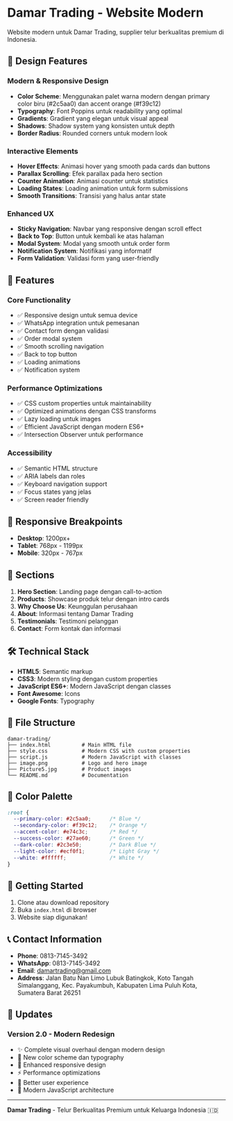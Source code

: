 # Damar Trading - Website Modern

Website modern untuk Damar Trading, supplier telur berkualitas premium di Indonesia.

## 🎨 Design Features

### Modern & Responsive Design
- **Color Scheme**: Menggunakan palet warna modern dengan primary color biru (#2c5aa0) dan accent orange (#f39c12)
- **Typography**: Font Poppins untuk readability yang optimal
- **Gradients**: Gradient yang elegan untuk visual appeal
- **Shadows**: Shadow system yang konsisten untuk depth
- **Border Radius**: Rounded corners untuk modern look

### Interactive Elements
- **Hover Effects**: Animasi hover yang smooth pada cards dan buttons
- **Parallax Scrolling**: Efek parallax pada hero section
- **Counter Animation**: Animasi counter untuk statistics
- **Loading States**: Loading animation untuk form submissions
- **Smooth Transitions**: Transisi yang halus antar state

### Enhanced UX
- **Sticky Navigation**: Navbar yang responsive dengan scroll effect
- **Back to Top**: Button untuk kembali ke atas halaman
- **Modal System**: Modal yang smooth untuk order form
- **Notification System**: Notifikasi yang informatif
- **Form Validation**: Validasi form yang user-friendly

## 🚀 Features

### Core Functionality
- ✅ Responsive design untuk semua device
- ✅ WhatsApp integration untuk pemesanan
- ✅ Contact form dengan validasi
- ✅ Order modal system
- ✅ Smooth scrolling navigation
- ✅ Back to top button
- ✅ Loading animations
- ✅ Notification system

### Performance Optimizations
- ✅ CSS custom properties untuk maintainability
- ✅ Optimized animations dengan CSS transforms
- ✅ Lazy loading untuk images
- ✅ Efficient JavaScript dengan modern ES6+
- ✅ Intersection Observer untuk performance

### Accessibility
- ✅ Semantic HTML structure
- ✅ ARIA labels dan roles
- ✅ Keyboard navigation support
- ✅ Focus states yang jelas
- ✅ Screen reader friendly

## 📱 Responsive Breakpoints

- **Desktop**: 1200px+
- **Tablet**: 768px - 1199px
- **Mobile**: 320px - 767px

## 🎯 Sections

1. **Hero Section**: Landing page dengan call-to-action
2. **Products**: Showcase produk telur dengan intro cards
3. **Why Choose Us**: Keunggulan perusahaan
4. **About**: Informasi tentang Damar Trading
5. **Testimonials**: Testimoni pelanggan
6. **Contact**: Form kontak dan informasi

## 🛠️ Technical Stack

- **HTML5**: Semantic markup
- **CSS3**: Modern styling dengan custom properties
- **JavaScript ES6+**: Modern JavaScript dengan classes
- **Font Awesome**: Icons
- **Google Fonts**: Typography

## 📁 File Structure

```
damar-trading/
├── index.html          # Main HTML file
├── style.css           # Modern CSS with custom properties
├── script.js           # Modern JavaScript with classes
├── image.png           # Logo and hero image
├── Picture5.jpg        # Product images
└── README.md           # Documentation
```

## 🎨 Color Palette

```css
:root {
  --primary-color: #2c5aa0;      /* Blue */
  --secondary-color: #f39c12;    /* Orange */
  --accent-color: #e74c3c;       /* Red */
  --success-color: #27ae60;      /* Green */
  --dark-color: #2c3e50;         /* Dark Blue */
  --light-color: #ecf0f1;        /* Light Gray */
  --white: #ffffff;              /* White */
}
```

## 🚀 Getting Started

1. Clone atau download repository
2. Buka `index.html` di browser
3. Website siap digunakan!

## 📞 Contact Information

- **Phone**: 0813-7145-3492
- **WhatsApp**: 0813-7145-3492
- **Email**: damartrading@gmail.com
- **Address**: Jalan Batu Nan Limo Lubuk Batingkok, Koto Tangah Simalanggang, Kec. Payakumbuh, Kabupaten Lima Puluh Kota, Sumatera Barat 26251

## 🔄 Updates

### Version 2.0 - Modern Redesign
- ✨ Complete visual overhaul dengan modern design
- 🎨 New color scheme dan typography
- 📱 Enhanced responsive design
- ⚡ Performance optimizations
- 🎯 Better user experience
- 🔧 Modern JavaScript architecture

---

**Damar Trading** - Telur Berkualitas Premium untuk Keluarga Indonesia 🇮🇩 